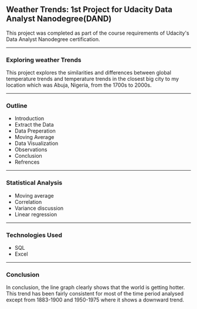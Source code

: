 ## **Weather Trends: 1st Project for Udacity Data Analyst Nanodegree(DAND)**

This project was completed as part of the course requirements of Udacity's Data Analyst Nanodegree certification.

***
### Exploring weather Trends
This project explores the similarities and differences between global temperature trends  and temperature trends in the closest big city to my location which was Abuja, Nigeria, from the 1700s to 2000s. 
***
### Outline
* Introduction
* Extract the Data
* Data Preperation
* Moving Average
* Data Visualization
* Observations
* Conclusion
* Refrences

***
### Statistical Analysis
* Moving average
* Correlation
* Variance discussion
* Linear regression
***
### Technologies Used
* SQL
* Excel
***
### Conclusion
In conclusion, the line graph clearly shows that the world is getting hotter. This trend has been fairly consistent for most of the time period analysed except from 1883-1900 and 1950-1975 where it shows a downward trend. 
